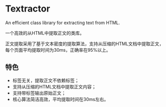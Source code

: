 # Textractor

An efficient class library for extracting text from HTML.

一个高效的从HTML中提取正文的类库。

正文提取采用了基于文本密度的提取算法，支持从压缩的HTML文档中提取正文，每个页面平均提取时间为30ms，正确率在95%以上。

## 特色

- 标签无关，提取正文不依赖标签；
- 支持从压缩的HTML文档中提取正文内容；
- 支持带标签输出原始正文；
- 核心算法简洁高效，平均提取时间在30ms左右。
